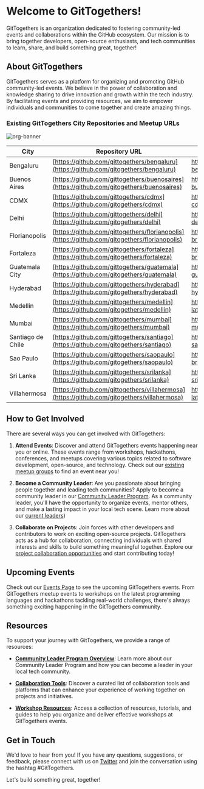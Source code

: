 # Welcome to GitTogethers!

GitTogethers is an organization dedicated to fostering community-led events and collaborations within the GitHub ecosystem. Our mission is to bring together developers, open-source enthusiasts, and tech communities to learn, share, and build something great, together!

## About GitTogethers

GitTogethers serves as a platform for organizing and promoting GitHub community-led events. We believe in the power of collaboration and knowledge sharing to drive innovation and growth within the tech industry. By facilitating events and providing resources, we aim to empower individuals and communities to come together and create amazing things.

### Existing GitTogethers City Repositories and Meetup URLs

![org-banner](https://github.com/gittogethers/.github/assets/20666190/b64c5ecf-b206-4fc4-8ce0-eb9c4188f3a6)


| City              | Repository URL                                       | Meetup URL                                      |
|-------------------|------------------------------------------------------|-------------------------------------------------|
| Bengaluru         | [https://github.com/gittogethers/bengaluru](https://github.com/gitogethers/bengaluru) | https://www.meetup.com/gittogether-bengaluru   |
| Buenos Aires      | [https://github.com/gittogethers/buenosaires](https://github.com/gitogethers/buenosaires) | https://www.meetup.com/gittogether-buenos-aires|
| CDMX              | [https://github.com/gittogethers/cdmx](https://github.com/gitogethers/cdmx) | https://www.meetup.com/gittogether-cdmx        |
| Delhi             | [https://github.com/gittogethers/delhi](https://github.com/gitogethers/delhi) | https://www.meetup.com/gittogether-delhi       |
| Florianopolis     | [https://github.com/gittogethers/florianopolis](https://github.com/gitogethers/florianopolis) | https://www.meetup.com/gittogether-brasil      |
| Fortaleza         | [https://github.com/gittogethers/fortaleza](https://github.com/gitogethers/fortaleza) | https://www.meetup.com/gittogether-brasil     |
| Guatemala City    | [https://github.com/gittogethers/guatemala](https://github.com/gitogethers/guatemala) | https://www.meetup.com/gittogether-guatemala|
| Hyderabad         | [https://github.com/gittogethers/hyderabad](https://github.com/gitogethers/hyderabad) | https://www.meetup.com/gittogether-hyderabad        |
| Medellin          | [https://github.com/gittogethers/medellin](https://github.com/gitogethers/medellin) | https://www.meetup.com/gittogether-latam       |
| Mumbai            | [https://github.com/gittogethers/mumbai](https://github.com/gitogethers/mumbai) | https://www.meetup.com/gittogether-mumbai       |
| Santiago de Chile | [https://github.com/gittogethers/santiago](https://github.com/gitogethers/santiago) | https://www.meetup.com/gittogether-santiago       |
| Sao Paulo         | [https://github.com/gittogethers/saopaulo](https://github.com/gitogethers/saopaulo) | https://www.meetup.com/gittogether-brasil       |
| Sri Lanka     | [https://github.com/gittogethers/srilanka](https://github.com/gitogethers/srilanka) | https://www.meetup.com/gittogether-srilanka     |
| Villahermosa      | [https://github.com/gittogethers/villahermosa](https://github.com/gitogethers/villahermosa) | https://www.meetup.com/gittogether-latam|

## How to Get Involved

There are several ways you can get involved with GitTogethers:

1. **Attend Events**: Discover and attend GitTogethers events happening near you or online. These events range from workshops, hackathons, conferences, and meetups covering various topics related to software development, open-source, and technology. Check out our [existing meetup groups](https://meetup.com/github) to find an event near you!

2. **Become a Community Leader**: Are you passionate about bringing people together and leading tech communities? Apply to become a community leader in our [Community Leader Program](https://github.com/gittogethers/community-leaders). As a community leader, you'll have the opportunity to organize events, mentor others, and make a lasting impact in your local tech scene. Learn more about our [current leaders](https://github.com/gittogethers/community-leaders/blob/main/README.md))

3. **Collaborate on Projects**: Join forces with other developers and contributors to work on exciting open-source projects. GitTogethers acts as a hub for collaboration, connecting individuals with shared interests and skills to build something meaningful together. Explore our [project collaboration opportunities](https://github.com/gittogethers/projects) and start contributing today!

## Upcoming Events

Check out our [Events Page](https://www.meetup.com/pro/github-virtual-meetup/) to see the upcoming GitTogethers events. From GitTogethers meetup events to workshops on the latest programming languages and hackathons tackling real-world challenges, there's always something exciting happening in the GitTogethers community.

## Resources

To support your journey with GitTogethers, we provide a range of resources:

- **[Community Leader Program Overview](https://github.com/gittogethers/community-leaders)**: Learn more about our Community Leader Program and how you can become a leader in your local tech community.

- **[Collaboration Tools](https://github.com/gittogethers/collaboration-tools)**: Discover a curated list of collaboration tools and platforms that can enhance your experience of working together on projects and initiatives.

- **[Workshop Resources](https://github.com/gittogethers/workshop-resources)**: Access a collection of resources, tutorials, and guides to help you organize and deliver effective workshops at GitTogethers events.

## Get in Touch

We'd love to hear from you! If you have any questions, suggestions, or feedback, please connect with us on [Twitter](https://twitter.com/githubcommunity) and join the conversation using the hashtag #GitTogethers.

Let's build something great, together!
